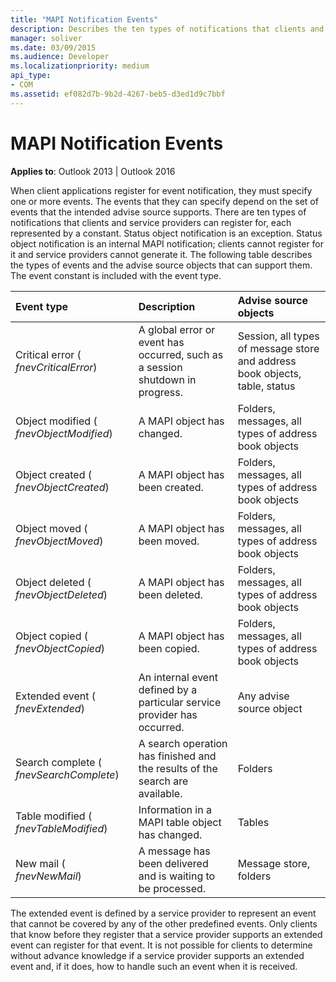 ```yaml
---
title: "MAPI Notification Events"
description: Describes the ten types of notifications that clients and service providers can register for, each represented by a constant.
manager: soliver
ms.date: 03/09/2015
ms.audience: Developer
ms.localizationpriority: medium
api_type:
- COM
ms.assetid: ef082d7b-9b2d-4267-beb5-d3ed1d9c7bbf
---
```


# MAPI Notification Events

  
  
**Applies to**: Outlook 2013 | Outlook 2016 
  
When client applications register for event notification, they must specify one or more events. The events that they can specify depend on the set of events that the intended advise source supports. There are ten types of notifications that clients and service providers can register for, each represented by a constant. Status object notification is an exception. Status object notification is an internal MAPI notification; clients cannot register for it and service providers cannot generate it. The following table describes the types of events and the advise source objects that can support them. The event constant is included with the event type.
  
|**Event type**|**Description**|**Advise source objects**|
|:-----|:-----|:-----|
|Critical error ( _fnevCriticalError_)  <br/> |A global error or event has occurred, such as a session shutdown in progress. |Session, all types of message store and address book objects, table, status  <br/> |
|Object modified ( _fnevObjectModified_)  <br/> |A MAPI object has changed. |Folders, messages, all types of address book objects  <br/> |
|Object created ( _fnevObjectCreated_)  <br/> |A MAPI object has been created. |Folders, messages, all types of address book objects  <br/> |
|Object moved ( _fnevObjectMoved_)  <br/> |A MAPI object has been moved. |Folders, messages, all types of address book objects  <br/> |
|Object deleted ( _fnevObjectDeleted_)  <br/> |A MAPI object has been deleted. |Folders, messages, all types of address book objects  <br/> |
|Object copied ( _fnevObjectCopied_)  <br/> |A MAPI object has been copied. |Folders, messages, all types of address book objects  <br/> |
|Extended event ( _fnevExtended_)  <br/> |An internal event defined by a particular service provider has occurred. |Any advise source object  <br/> |
|Search complete ( _fnevSearchComplete_)  <br/> |A search operation has finished and the results of the search are available. |Folders  <br/> |
|Table modified ( _fnevTableModified_)  <br/> |Information in a MAPI table object has changed. |Tables  <br/> |
|New mail ( _fnevNewMail_)  <br/> |A message has been delivered and is waiting to be processed. |Message store, folders  <br/> |
   
The extended event is defined by a service provider to represent an event that cannot be covered by any of the other predefined events. Only clients that know before they register that a service provider supports an extended event can register for that event. It is not possible for clients to determine without advance knowledge if a service provider supports an extended event and, if it does, how to handle such an event when it is received.
  

